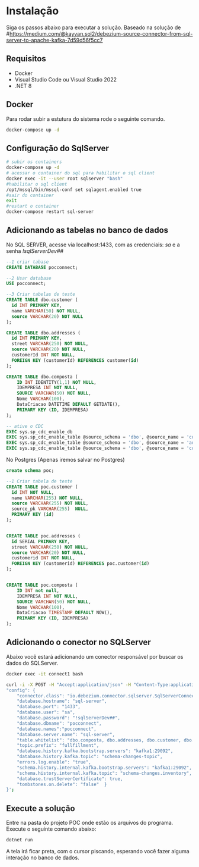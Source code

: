 # Instalação
Siga os passos abaixo para executar a solução. Baseado na solução de #https://medium.com/@kayvan.sol2/debezium-source-connector-from-sql-server-to-apache-kafka-7d59d56f5cc7


## Requisitos
- Docker
- Visual Studio Code ou Visual Studio 2022
- .NET 8

## Docker
Para rodar subir a estutura do sistema rode o seguinte comando.

```bash
docker-compose up -d
```

## Configuração do SqlServer

```bash
# subir os containers
docker-compose up -d
# acessar o container do sql para habilitar o sql client
docker exec -it --user root sqlserver "bash"
#habilitar o sql client
/opt/mssql/bin/mssql-conf set sqlagent.enabled true
#sair do container
exit
#restart o container
docker-compose restart sql-server
```

## Adicionando as tabelas no banco de dados
No SQL SERVER, acesse via localhost:1433, com as credenciais: *sa* e a senha *!sqlServerDev##*

```sql
--1 criar tabase
CREATE DATABASE pocconnect;

--2 Usar database
USE pocconnect;

--3 Criar tabelas de teste
CREATE TABLE dbo.customer (
  id INT PRIMARY KEY,
  name VARCHAR(50) NOT NULL,
  source VARCHAR(20) NOT NULL
);

CREATE TABLE dbo.addresses (
  id INT PRIMARY KEY,
  street VARCHAR(250) NOT NULL,
  source VARCHAR(20) NOT NULL,
  customerId INT NOT NULL,
  FOREIGN KEY (customerId) REFERENCES customer(id)
);

CREATE TABLE dbo.composta (
    ID INT IDENTITY(1,1) NOT NULL,
    IDEMPRESA INT NOT NULL,
    SOURCE VARCHAR(50) NOT NULL,
    Nome VARCHAR(100),
    DataCriacao DATETIME DEFAULT GETDATE(),
    PRIMARY KEY (ID, IDEMPRESA)
);

-- ative o CDC
EXEC sys.sp_cdc_enable_db
EXEC sys.sp_cdc_enable_table @source_schema = 'dbo', @source_name = 'customer', @role_name = NULL, @supports_net_changes = 0;
EXEC sys.sp_cdc_enable_table @source_schema = 'dbo', @source_name = 'addresses', @role_name = NULL, @supports_net_changes = 0;
EXEC sys.sp_cdc_enable_table @source_schema = 'dbo', @source_name = 'composta', @role_name = NULL, @supports_net_changes = 0;

```

No Postgres (Apenas iremos salvar no Postgres)

```sql
create schema poc;

--1 Criar tabela de teste
CREATE TABLE poc.customer (
  id INT NOT NULL,
  name VARCHAR(255) NOT NULL,
  source VARCHAR(255) NOT NULL,
  source_pk VARCHAR(255)  NULL,
  PRIMARY KEY (id)
);


CREATE TABLE poc.addresses (
  id SERIAL PRIMARY KEY,
  street VARCHAR(250) NOT NULL,
  source VARCHAR(20) NOT NULL,
  customerid INT NOT NULL,
  FOREIGN KEY (customerid) REFERENCES poc.customer(id)
);


CREATE TABLE poc.composta (
    ID INT not null,
    IDEMPRESA INT NOT NULL,
    SOURCE VARCHAR(50) NOT NULL,
    Nome VARCHAR(100),
    DataCriacao TIMESTAMP DEFAULT NOW(),
    PRIMARY KEY (ID, IDEMPRESA)
);
```

## Adicionando o conector no SQLServer
Abaixo você estará adicionando um conector responsável por buscar os dados do SQLServer.

```bash
docker exec -it connect1 bash

curl -i -X POST -H "Accept:application/json" -H "Content-Type:application/json" localhost:8083/connectors -d '{ "name": "source-connector", 
"config": { 
    "connector.class": "io.debezium.connector.sqlserver.SqlServerConnector",
    "database.hostname": "sql-server", 
    "database.port": "1433", 
    "database.user": "sa",
    "database.password": "!sqlServerDev##", 
    "database.dbname": "pocconnect", 
    "database.names":"pocconnect",
    "database.server.name": "sql-server", 
    "table.whitelist": "dbo.composta, dbo.addresses, dbo.customer, dbo.referenciacomposta", 
    "topic.prefix": "fullfillment",
    "database.history.kafka.bootstrap.servers": "kafka1:29092", 
    "database.history.kafka.topic": "schema-changes-topic",
    "errors.log.enable": "true",
    "schema.history.internal.kafka.bootstrap.servers": "kafka1:29092",  
    "schema.history.internal.kafka.topic": "schema-changes.inventory",
    "database.trustServerCertificate": true,
    "tombstones.on.delete": "false"  } 
}';
```

## Execute a solução

Entre na pasta do projeto POC onde estão os arquivos do programa. Execute o seguinte comando abaixo:

```bash
dotnet run
```

A tela irá ficar preta, com o cursor piscando, esperando você fazer alguma interação no banco de dados. 

